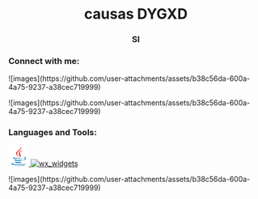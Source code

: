 <h1 align="center">causas DYGXD</h1>
<h3 align="center">SI</h3>

<h3 align="left">Connect with me:</h3>
![images](https://github.com/user-attachments/assets/b38c56da-600a-4a75-9237-a38cec719999)
<p align="left">
  ![images](https://github.com/user-attachments/assets/b38c56da-600a-4a75-9237-a38cec719999)
</p>

<h3 align="left">Languages and Tools:</h3>
<p align="left"> <a href="https://www.java.com" target="_blank" rel="noreferrer"> <img src="https://raw.githubusercontent.com/devicons/devicon/master/icons/java/java-original.svg" alt="java" width="40" height="40"/> </a> <a href="https://www.wxwidgets.org/" target="_blank" rel="noreferrer"> <img src="https://upload.wikimedia.org/wikipedia/commons/b/bb/WxWidgets.svg" alt="wx_widgets" width="40" height="40"/> </a> </p>
![images](https://github.com/user-attachments/assets/b38c56da-600a-4a75-9237-a38cec719999)
